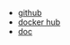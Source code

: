 - [github](https://github.com/docker-library/postgres)
- [docker hub](https://hub.docker.com/_/postgres/)
- [doc](http://www.postgres.cn/docs/10/)
